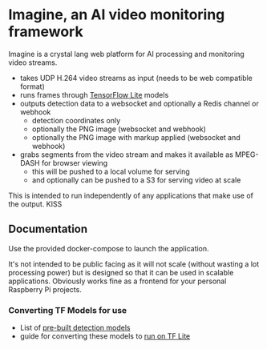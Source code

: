 # Imagine, an AI video monitoring framework

Imagine is a crystal lang web platform for AI processing and monitoring video streams.

* takes UDP H.264 video streams as input (needs to be web compatible format)
* runs frames through [TensorFlow Lite](https://tfhub.dev/s?deployment-format=lite) models
* outputs detection data to a websocket and optionally a Redis channel or webhook
  * detection coordinates only
  * optionally the PNG image (websocket and webhook)
  * optionally the PNG image with markup applied (websocket and webhook)
* grabs segments from the video stream and makes it available as MPEG-DASH for browser viewing
  * this will be pushed to a local volume for serving
  * and optionally can be pushed to a S3 for serving video at scale

This is intended to run independently of any applications that make use of the output. KISS

## Documentation

Use the provided docker-compose to launch the application.

It's not intended to be public facing as it will not scale (without wasting a lot processing power) but is designed so that it can be used in scalable applications. Obviously works fine as a frontend for your personal Raspberry Pi projects.

### Converting TF Models for use

* List of [pre-built detection models](https://github.com/tensorflow/models/blob/master/research/object_detection/g3doc/tf2_detection_zoo.md)
* guide for converting these models to [run on TF Lite](https://github.com/tensorflow/models/blob/master/research/object_detection/g3doc/running_on_mobile_tf2.md)

